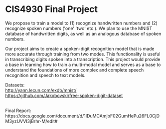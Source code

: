 # CIS4930 Final Project

We propose to train a model to (1) recognize handwritten numbers and (2) recognize spoken numbers ('one' 'two' etc.). We plan to use the MNIST database of handwritten digits, as well as an analogous database of spoken numbers. 

Our project aims to create a spoken-digit recognition model that is made more accurate through training from two modes. This functionality is useful in transcribing digits spoken into a transcription. This project would provide a base in learning how to train a multi-modal model and serves as a base to understand the foundations of more complex and complete speech recognition and speech to text models. 


Datasets: </br>
http://yann.lecun.com/exdb/mnist/ </br>
https://github.com/Jakobovski/free-spoken-digit-dataset

</br>
Final Report: </br>
https://docs.google.com/document/d/1IDuMCAmjbF02GumHePu26FL0CjDM3yzUVVI3jBrhr-M/edit#
